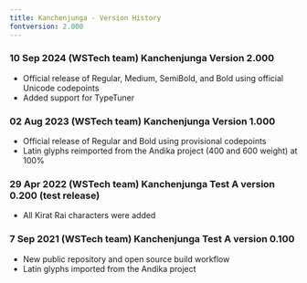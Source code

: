 ```yaml
---
title: Kanchenjunga - Version History
fontversion: 2.000
---
```


### 10 Sep 2024 (WSTech team) Kanchenjunga Version 2.000 
- Official release of Regular, Medium, SemiBold, and Bold using official Unicode codepoints
- Added support for TypeTuner

### 02 Aug 2023 (WSTech team) Kanchenjunga Version 1.000 
- Official release of Regular and Bold using provisional codepoints
- Latin glyphs reimported from the Andika project (400 and 600 weight) at 100%

### 29 Apr 2022 (WSTech team) Kanchenjunga Test A version 0.200 (test release)
- All Kirat Rai characters were added

### 7 Sep 2021 (WSTech team) Kanchenjunga Test A version 0.100
- New public repository and open source build workflow
- Latin glyphs imported from the Andika project

